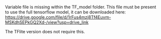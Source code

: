 Variable file is missing within the TF_model folder. This file must be present to use the full tensorflow model, it can be downloaded here: https://drive.google.com/file/d/1rFus4mzj8Tf4Euvm-MSKdhSEPkGQ2Xd-/view?usp=drive_link 

The TFlite version does not require this.
